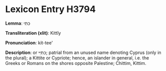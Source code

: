 # Lexicon Entry H3794

**Lemma**: כִּתִּי

**Transliteration (xlit)**: Kittîy

**Pronunciation**: kit-tee'

**Description**:
or כִּתִּיִּי; patrial from an unused name denoting Cyprus (only in the plural); a Kittite or Cypriote; hence, an islander in general, i.e. the Greeks or Romans on the shores opposite Palestine; Chittim, Kittim.
